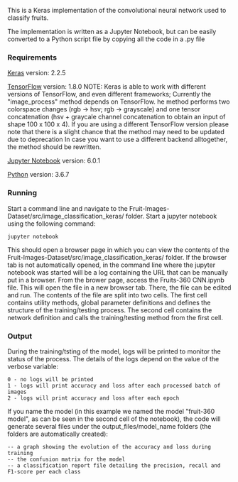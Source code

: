 This is a Keras implementation of the convolutional neural network used to classify fruits.

The implementation is written as a Jupyter Notebook, but can be easily converted to a Python script file by copying all the code in a .py file

### Requirements ###

[Keras](https://keras.io/) version: 2.2.5

[TensorFlow](https://www.tensorflow.org/) version: 1.8.0 NOTE: Keras is able to work with different versions of TensorFlow, 
and even different frameworks; Currently the "image_process" method depends on TensorFlow.
he method performs two colorspace changes (rgb -> hsv; rgb -> grayscale) 
and one tensor concatenation (hsv + graycale channel concatenation to obtain an input of shape 100 x 100 x 4).
If you are using a different TensorFlow version please note that there is a slight chance that the method may 
need to be updated due to deprecation
In case you want to use a different backend alltogether, the method should be rewritten.

[Jupyter Notebook](https://jupyter.org/) version: 6.0.1

[Python](https://www.python.org/) version: 3.6.7

### Running ###

Start a command line and navigate to the Fruit-Images-Dataset/src/image_classification_keras/ folder. Start a jupyter notebook using the following command:
  
    jupyter notebook
    
This should open a browser page in which you can view the contents of the Fruit-Images-Dataset/src/image_classification_keras/ folder. If the browser tab is not automatically opened, in the command line where the jupyter notebook was started will be a log containing the URL that can be manually put in a browser. From the brower page, access the Fruits-360 CNN.ipynb file. This will open the file in a new browser tab. There, the file can be edited and run. The contents of the file are split into two cells. The first cell contains utility methods, global parameter definitions and defines the structure of the training/testing process. The second cell contains the network definition and calls the training/testing method from the first cell.

### Output ###

During the training/tsting of the model, logs will be printed to monitor the status of the process. The details of the logs depend on the value of the verbose variable:

    0 - no logs will be printed
    1 - logs will print accuracy and loss after each processed batch of images
    2 - logs will print accuracy and loss after each epoch
    
If you name the model (in this example we named the model "fruit-360 model", as can be seen in the second cell of the notebook), the code will generate several files under the output_files/model_name folders (the folders are automatically created):

    -- a graph showing the evolution of the accuracy and loss during training
    -- the confusion matrix for the model
    -- a classification report file detailing the precision, recall and F1-score per each class
